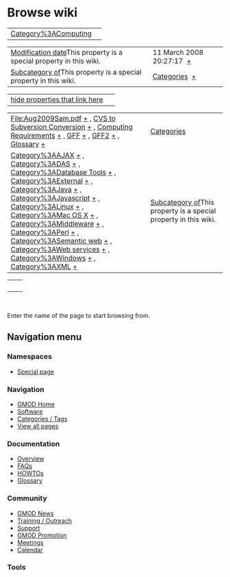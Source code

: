 



<span id="top"></span>




# <span dir="auto">Browse wiki</span>






|                                                                     |     |
|---------------------------------------------------------------------|-----|
| [Category%3AComputing](/wiki/Category%3AComputing "Category%3AComputing") |     |

|  |  |
|----|----|
| <span class="smw-highlighter" data-type="1" state="inline" data-title="Property"><span class="smwbuiltin">[Modification date](/wiki/Property:Modification_date "Property:Modification date")</span><span class="smwttcontent">This property is a special property in this wiki.</span></span> | <span class="smwb-value">11 March 2008 20:27:17  <span class="smwsearch">[+](/wiki/Special%3ASearchByProperty/Modification-20date/11-20March-202008-2020:27:17 "Special%3ASearchByProperty/Modification-20date/11-20March-202008-2020:27:17")</span></span> |
| <span class="smw-highlighter" data-type="1" state="inline" data-title="Property"><span class="smwbuiltin">[Subcategory of](/wiki/Property:Subcategory_of "Property:Subcategory of")</span><span class="smwttcontent">This property is a special property in this wiki.</span></span> | <span class="smwb-value">[Categories](/wiki/Category%3ACategories "Category%3ACategories")  <span class="smwsearch">[+](/wiki/Special%3ASearchByProperty/Subcategory-20of/Categories "Special%3ASearchByProperty/Subcategory-20of/Categories")</span></span> |

<span id="smw_browse_incoming"></span>

|  |  |
|----|----|
| [hide properties that link here](/mediawiki/index.php?title=Special:Browse&offset=0&dir=out&article=Category%3AComputing)  |  |

|  |  |
|----|----|
| <span class="smwb-ivalue">[File:Aug2009Sam.pdf](/wiki/File:Aug2009Sam.pdf "File:Aug2009Sam.pdf") <span class="smwbrowse">[+](/wiki/Special%253ABrowse/File:Aug2009Sam.pdf "Special%253ABrowse/File:Aug2009Sam.pdf")</span></span> , <span class="smwb-ivalue">[CVS to Subversion Conversion](/wiki/CVS_to_Subversion_Conversion "CVS to Subversion Conversion") <span class="smwbrowse">[+](/wiki/Special%253ABrowse/CVS-20to-20Subversion-20Conversion "Special%253ABrowse/CVS-20to-20Subversion-20Conversion")</span></span> , <span class="smwb-ivalue">[Computing Requirements](/wiki/Computing_Requirements "Computing Requirements") <span class="smwbrowse">[+](/wiki/Special%253ABrowse/Computing-20Requirements "Special%253ABrowse/Computing-20Requirements")</span></span> , <span class="smwb-ivalue">[GFF](/wiki/GFF "GFF") <span class="smwbrowse">[+](/wiki/Special%253ABrowse/GFF "Special%253ABrowse/GFF")</span></span> , <span class="smwb-ivalue">[GFF2](/wiki/GFF2 "GFF2") <span class="smwbrowse">[+](/wiki/Special%253ABrowse/GFF2 "Special%253ABrowse/GFF2")</span></span> , <span class="smwb-ivalue">[Glossary](/wiki/Glossary "Glossary") <span class="smwbrowse">[+](/wiki/Special%253ABrowse/Glossary "Special%253ABrowse/Glossary")</span></span> | [Categories](/wiki/Special%3ACategories "Special%3ACategories") |
| <span class="smwb-ivalue">[Category%3AAJAX](/wiki/Category%3AAJAX "Category%3AAJAX") <span class="smwbrowse">[+](/wiki/Special%253ABrowse/Category%3AAJAX "Special%253ABrowse/Category%3AAJAX")</span></span> , <span class="smwb-ivalue">[Category%3ADAS](/wiki/Category%3ADAS "Category%3ADAS") <span class="smwbrowse">[+](/wiki/Special%253ABrowse/Category%3ADAS "Special%253ABrowse/Category%3ADAS")</span></span> , <span class="smwb-ivalue">[Category%3ADatabase Tools](/wiki/Category%3ADatabase_Tools "Category%3ADatabase Tools") <span class="smwbrowse">[+](/wiki/Special%253ABrowse/Category%3ADatabase-20Tools "Special%253ABrowse/Category%3ADatabase-20Tools")</span></span> , <span class="smwb-ivalue">[Category%3AExternal](/wiki/Category%3AExternal "Category%3AExternal") <span class="smwbrowse">[+](/wiki/Special%253ABrowse/Category%3AExternal "Special%253ABrowse/Category%3AExternal")</span></span> , <span class="smwb-ivalue">[Category%3AJava](/wiki/Category%3AJava "Category%3AJava") <span class="smwbrowse">[+](/wiki/Special%253ABrowse/Category%3AJava "Special%253ABrowse/Category%3AJava")</span></span> , <span class="smwb-ivalue">[Category%3AJavascript](/wiki/Category%3AJavascript "Category%3AJavascript") <span class="smwbrowse">[+](/wiki/Special%253ABrowse/Category%3AJavascript "Special%253ABrowse/Category%3AJavascript")</span></span> , <span class="smwb-ivalue">[Category%3ALinux](/wiki/Category%3ALinux "Category%3ALinux") <span class="smwbrowse">[+](/wiki/Special%253ABrowse/Category%3ALinux "Special%253ABrowse/Category%3ALinux")</span></span> , <span class="smwb-ivalue">[Category%3AMac OS X](/wiki/Category%3AMac_OS_X "Category%3AMac OS X") <span class="smwbrowse">[+](/wiki/Special%253ABrowse/Category%3AMac-20OS-20X "Special%253ABrowse/Category%3AMac-20OS-20X")</span></span> , <span class="smwb-ivalue">[Category%3AMiddleware](/wiki/Category%3AMiddleware "Category%3AMiddleware") <span class="smwbrowse">[+](/wiki/Special%253ABrowse/Category%3AMiddleware "Special%253ABrowse/Category%3AMiddleware")</span></span> , <span class="smwb-ivalue">[Category%3APerl](/wiki/Category%3APerl "Category%3APerl") <span class="smwbrowse">[+](/wiki/Special%253ABrowse/Category%3APerl "Special%253ABrowse/Category%3APerl")</span></span> , <span class="smwb-ivalue">[Category%3ASemantic web](/wiki/Category%3ASemantic_web "Category%3ASemantic web") <span class="smwbrowse">[+](/wiki/Special%253ABrowse/Category%3ASemantic-20web "Special%253ABrowse/Category%3ASemantic-20web")</span></span> , <span class="smwb-ivalue">[Category%3AWeb services](/wiki/Category%3AWeb_services "Category%3AWeb services") <span class="smwbrowse">[+](/wiki/Special%253ABrowse/Category%3AWeb-20services "Special%253ABrowse/Category%3AWeb-20services")</span></span> , <span class="smwb-ivalue">[Category%3AWindows](/wiki/Category%3AWindows "Category%3AWindows") <span class="smwbrowse">[+](/wiki/Special%253ABrowse/Category%3AWindows "Special%253ABrowse/Category%3AWindows")</span></span> , <span class="smwb-ivalue">[Category%3AXML](/wiki/Category%3AXML "Category%3AXML") <span class="smwbrowse">[+](/wiki/Special%253ABrowse/Category%3AXML "Special%253ABrowse/Category%3AXML")</span></span> | <span class="smw-highlighter" data-type="1" state="inline" data-title="Property"><span class="smwbuiltin">[Subcategory of](/wiki/Property:Subcategory_of "Property:Subcategory of")</span><span class="smwttcontent">This property is a special property in this wiki.</span></span> |

|     |     |
|-----|-----|
|     |     |

 

Enter the name of the page to start browsing from.  








## Navigation menu



### Namespaces

- <span id="ca-nstab-special">[Special
  page](/wiki/Special%253ABrowse/Category%3AComputing "This is a special page, you cannot edit the page itself")</span>






### Navigation



- <span id="n-GMOD-Home">[GMOD Home](/wiki/Main_Page)</span>
- <span id="n-Software">[Software](/wiki/GMOD_Components)</span>
- <span id="n-Categories-.2F-Tags">[Categories /
  Tags](/wiki/Categories)</span>
- <span id="n-View-all-pages">[View all
  pages](/wiki/Special:AllPages)</span>




### Documentation



- <span id="n-Overview">[Overview](/wiki/Overview)</span>
- <span id="n-FAQs">[FAQs](/wiki/Category%3AFAQ)</span>
- <span id="n-HOWTOs">[HOWTOs](/wiki/Category%3AHOWTO)</span>
- <span id="n-Glossary">[Glossary](/wiki/Glossary)</span>




### Community



- <span id="n-GMOD-News">[GMOD News](/wiki/GMOD_News)</span>
- <span id="n-Training-.2F-Outreach">[Training /
  Outreach](/wiki/Training_and_Outreach)</span>
- <span id="n-Support">[Support](/wiki/Support)</span>
- <span id="n-GMOD-Promotion">[GMOD
  Promotion](/wiki/GMOD_Promotion)</span>
- <span id="n-Meetings">[Meetings](/wiki/Meetings)</span>
- <span id="n-Calendar">[Calendar](/wiki/Calendar)</span>




### Tools












<!-- -->




